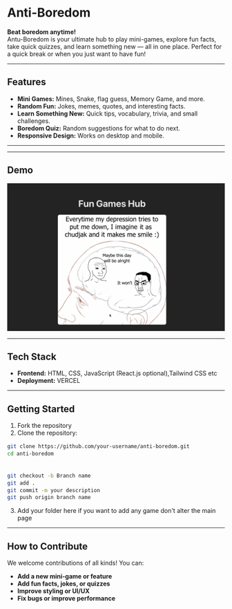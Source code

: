 # Anti-Boredom

**Beat boredom anytime!**   
Antu-Boredom is your ultimate hub to play mini-games, explore fun facts, take quick quizzes, and learn something new — all in one place. Perfect for a quick break or when you just want to have fun!

---

## **Features**

- **Mini Games:** Mines, Snake, flag guess, Memory Game, and more.
- **Random Fun:** Jokes, memes, quotes, and interesting facts.
- **Learn Something New:** Quick tips, vocabulary, trivia, and small challenges.
- **Boredom Quiz:** Random suggestions for what to do next.
- **Responsive Design:** Works on desktop and mobile.

---

---

## **Demo**

![Random meme generator](./media/demo-random-meme.gif)

---

## **Tech Stack**

- **Frontend:** HTML, CSS, JavaScript (React.js optional),Tailwind CSS etc
- **Deployment:** VERCEL
---

## **Getting Started**
1. Fork the repository
2. Clone the repository:  
```bash
git clone https://github.com/your-username/anti-boredom.git
cd anti-boredom


git checkout -b Branch name
git add .
git commit -m your description
git push origin branch name
```
3. Add your folder here if you want to add any game don't alter the main page
---
## **How to Contribute**

We welcome contributions of all kinds! You can:

- **Add a new mini-game or feature**
- **Add fun facts, jokes, or quizzes**
- **Improve styling or UI/UX**
- **Fix bugs or improve performance**

